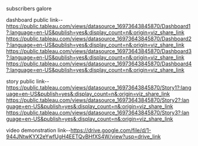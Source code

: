 subscribers galore

dashboard public link--https://public.tableau.com/views/datasource_16973643845870/Dashboard1?:language=en-US&publish=yes&:display_count=n&:origin=viz_share_link
https://public.tableau.com/views/datasource_16973643845870/Dashboard2?:language=en-US&publish=yes&:display_count=n&:origin=viz_share_link
https://public.tableau.com/views/datasource_16973643845870/Dashboard3?:language=en-US&publish=yes&:display_count=n&:origin=viz_share_link
https://public.tableau.com/views/datasource_16973643845870/Dashboard4?:language=en-US&publish=yes&:display_count=n&:origin=viz_share_link

story public link--https://public.tableau.com/views/datasource_16973643845870/Story1?:language=en-US&publish=yes&:display_count=n&:origin=viz_share_link
https://public.tableau.com/views/datasource_16973643845870/Story2?:language=en-US&publish=yes&:display_count=n&:origin=viz_share_link
https://public.tableau.com/views/datasource_16973643845870/Story3?:language=en-US&publish=yes&:display_count=n&:origin=viz_share_link

video demonstration link--https://drive.google.com/file/d/1-944JNtwKYX2eYwfUgH4EETQvBHfXS4W/view?usp=drive_link
